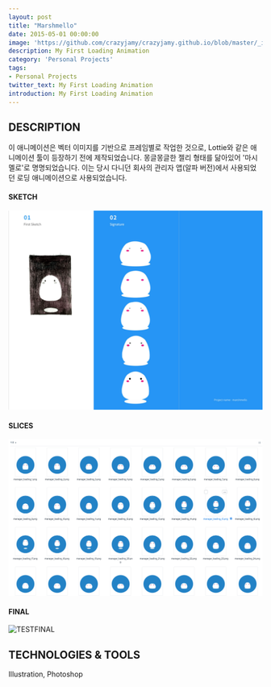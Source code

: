 ```yaml
---
layout: post
title: "Marshmello"
date: 2015-05-01 00:00:00
image: 'https://github.com/crazyjamy/crazyjamy.github.io/blob/master/_images/_thumbnail/marshmello.gif?raw=true'
description: My First Loading Animation
category: 'Personal Projects'
tags:
- Personal Projects
twitter_text: My First Loading Animation
introduction: My First Loading Animation
---
```



## DESCRIPTION
이 애니메이션은 벡터 이미지를 기반으로 프레임별로 작업한 것으로, Lottie와 같은 애니메이션 툴이 등장하기 전에 제작되었습니다. 
몽글몽글한 젤리 형태를 닮아있어 '마시멜로'로 명명되었습니다. 
이는 당시 다니던 회사의 관리자 앱(알파 버전)에서 사용되었던 로딩 애니메이션으로 사용되었습니다.

#### SKETCH
![과정](https://github.com/crazyjamy/crazyjamy.github.io/blob/master/_images/_post/marshmello/marshmello.png?raw=true)

#### SLICES
![SLICES](https://github.com/crazyjamy/crazyjamy.github.io/blob/master/_images/_post/marshmello/sli_marshmello.png?raw=true)

#### FINAL
![TESTFINAL](https://github.com/crazyjamy/crazyjamy.github.io/blob/master/_images/_post/marshmello/final-marshmello.gif?raw=true)

## TECHNOLOGIES & TOOLS
Illustration, Photoshop
